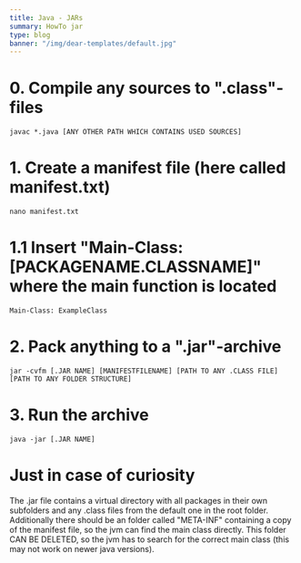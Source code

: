 ```yaml
---
title: Java - JARs
summary: HowTo jar
type: blog
banner: "/img/dear-templates/default.jpg"
---
```


# 0. Compile any sources to ".class"-files #
`javac *.java [ANY OTHER PATH WHICH CONTAINS USED SOURCES]`

# 1. Create a manifest file (here called manifest.txt) #
`nano manifest.txt`

# 1.1 Insert "Main-Class: [PACKAGENAME.CLASSNAME]" where the main function is located #
```
Main-Class: ExampleClass
```

# 2. Pack anything to a ".jar"-archive #
`jar -cvfm [.JAR NAME] [MANIFESTFILENAME] [PATH TO ANY .CLASS FILE] [PATH TO ANY FOLDER STRUCTURE]`

# 3. Run the archive #
`java -jar [.JAR NAME]`

# Just in case of curiosity #
The .jar file contains a virtual directory with all packages in their own subfolders and any .class files from the default one in the root folder. Additionally there should be an folder called "META-INF" containing a copy of the manifest file, so the jvm can find the main class directly. This folder CAN BE DELETED, so the jvm has to search for the correct main class (this may not work on newer java versions).
